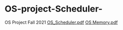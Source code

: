# OS-project-Scheduler-
OS Project Fall 2021
[OS_Scheduler.pdf](https://github.com/nasremp/OS-Scheduler/files/8502532/OS_Scheduler.pdf)
[OS Memory.pdf](https://github.com/nasremp/OS-Scheduler/files/8502531/OS.Memory.pdf)
